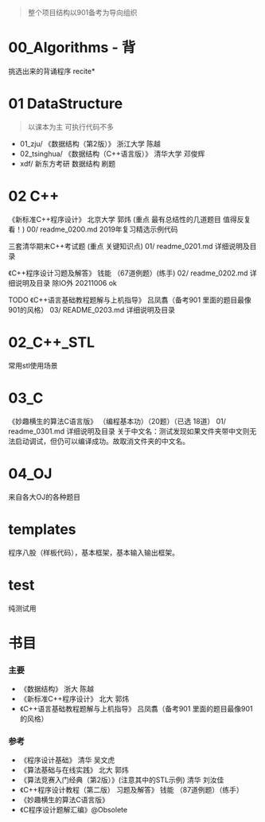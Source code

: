 >整个项目结构以901备考为导向组织
# 00_Algorithms - 背
挑选出来的背诵程序
recite*

# 01 DataStructure
>以课本为主 可执行代码不多
- 01_zju/        《数据结构（第2版）》 浙江大学 陈越
- 02_tsinghua/   《数据结构（C++语言版）》 清华大学 邓俊辉
- xdf/        新东方考研 数据结构 刷题

# 02 C++
《新标准C++程序设计》 北京大学 郭炜 (重点 最有总结性的几道题目 值得反复看！)
00/ readme_0200.md 2019年复习精选示例代码

三套清华期末C++考试题 (重点 关键知识点)
01/ readme_0201.md 详细说明及目录

《C++程序设计习题及解答》 钱能 （67道例题）(练手)
02/ readme_0202.md 详细说明及目录
除IO外 20211006 ok

TODO 《C++语言基础教程题解与上机指导》 吕凤翥（备考901 里面的题目最像901的风格）
03/ README_0203.md 详细说明及目录

# 02_C++_STL
常用stl使用场景

# 03_C
《妙趣横生的算法C语言版》 （编程基本功）（20题）（已选 18道）
01/ readme_0301.md 详细说明及目录
关于中文名：测试发现如果文件夹带中文则无法启动调试，但仍可以编译成功。故取消文件夹的中文名。

# 04_OJ  
来自各大OJ的各种题目

# templates
程序八股（样板代码），基本框架，基本输入输出框架。

# test
纯测试用

# 书目
### 主要
- 《数据结构》 浙大 陈越
- 《新标准C++程序设计》 北大 郭炜
- 《C++语言基础教程题解与上机指导》 吕凤翥（备考901 里面的题目最像901的风格） 
### 参考
- 《程序设计基础》 清华 吴文虎  
- 《算法基础与在线实践》 北大 郭炜  
- 《算法竞赛入门经典（第2版）》(注意其中的STL示例) 清华 刘汝佳
- 《C++程序设计教程（第二版） 习题及解答》 钱能 （87道例题）（练手）
- 《妙趣横生的算法C语言版》
- 《C程序设计题解汇编》@Obsolete
